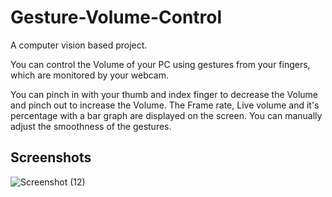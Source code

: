 # Gesture-Volume-Control

A computer vision based project.

You can control the Volume of your PC using gestures from your fingers, which are monitored by your webcam.

You can pinch in with your thumb and index finger to decrease the Volume and pinch out to increase the Volume. The Frame rate, Live volume and it's percentage with a bar graph are displayed on the screen. You can manually adjust the smoothness of the gestures.
## Screenshots
![Screenshot (12)](https://github.com/somasathvik/Gesture-Volume-Control/assets/114153904/c11e1573-1a1a-4083-bb00-728c62e953f0)
